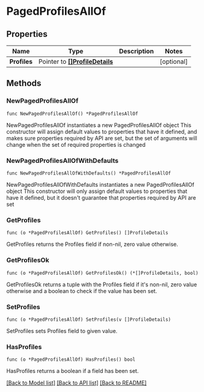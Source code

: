 # PagedProfilesAllOf

## Properties

Name | Type | Description | Notes
------------ | ------------- | ------------- | -------------
**Profiles** | Pointer to [**[]ProfileDetails**](ProfileDetails.md) |  | [optional] 

## Methods

### NewPagedProfilesAllOf

`func NewPagedProfilesAllOf() *PagedProfilesAllOf`

NewPagedProfilesAllOf instantiates a new PagedProfilesAllOf object
This constructor will assign default values to properties that have it defined,
and makes sure properties required by API are set, but the set of arguments
will change when the set of required properties is changed

### NewPagedProfilesAllOfWithDefaults

`func NewPagedProfilesAllOfWithDefaults() *PagedProfilesAllOf`

NewPagedProfilesAllOfWithDefaults instantiates a new PagedProfilesAllOf object
This constructor will only assign default values to properties that have it defined,
but it doesn't guarantee that properties required by API are set

### GetProfiles

`func (o *PagedProfilesAllOf) GetProfiles() []ProfileDetails`

GetProfiles returns the Profiles field if non-nil, zero value otherwise.

### GetProfilesOk

`func (o *PagedProfilesAllOf) GetProfilesOk() (*[]ProfileDetails, bool)`

GetProfilesOk returns a tuple with the Profiles field if it's non-nil, zero value otherwise
and a boolean to check if the value has been set.

### SetProfiles

`func (o *PagedProfilesAllOf) SetProfiles(v []ProfileDetails)`

SetProfiles sets Profiles field to given value.

### HasProfiles

`func (o *PagedProfilesAllOf) HasProfiles() bool`

HasProfiles returns a boolean if a field has been set.


[[Back to Model list]](../README.md#documentation-for-models) [[Back to API list]](../README.md#documentation-for-api-endpoints) [[Back to README]](../README.md)


